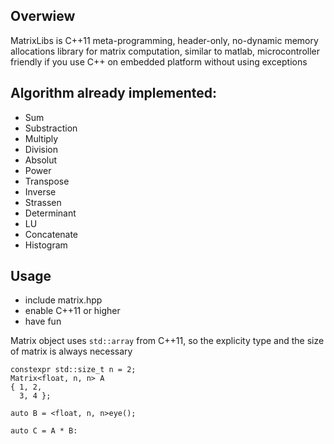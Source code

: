 ## Overwiew
MatrixLibs is C++11 meta-programming, header-only, no-dynamic memory allocations library for matrix computation, similar to matlab, microcontroller friendly if you use C++ on embedded platform without using exceptions


## Algorithm already implemented:
* Sum
* Substraction
* Multiply
* Division
* Absolut
* Power
* Transpose
* Inverse
* Strassen
* Determinant
* LU
* Concatenate
* Histogram


## Usage
* include matrix.hpp
* enable C++11 or higher
* have fun

Matrix object uses `std::array` from C++11, so the explicity type and the size of matrix is always necessary
```
constexpr std::size_t n = 2;
Matrix<float, n, n> A
{ 1, 2, 
  3, 4 };
  
auto B = <float, n, n>eye();
  
auto C = A * B:
```

